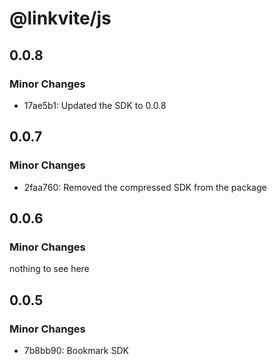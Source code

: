 # @linkvite/js

## 0.0.8

### Minor Changes
- 17ae5b1: Updated the SDK to 0.0.8

## 0.0.7

### Minor Changes
- 2faa760: Removed the compressed SDK from the package

## 0.0.6

### Minor Changes
nothing to see here

## 0.0.5

### Minor Changes
- 7b8bb90: Bookmark SDK